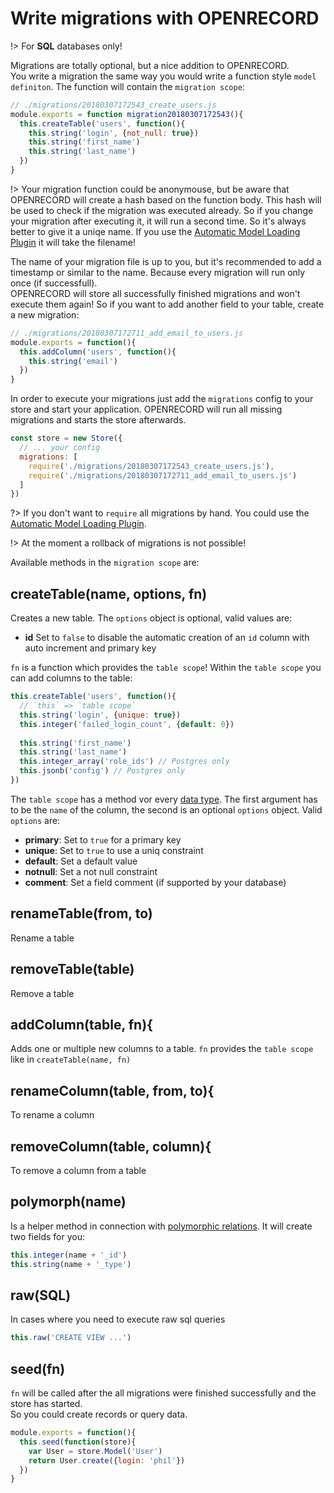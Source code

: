 # Write migrations with OPENRECORD
!> For **SQL** databases only!

Migrations are totally optional, but a nice addition to OPENRECORD.  
You write a migration the same way you would write a function style `model definiton`. The function will contain the `migration scope`:

```js
// ./migrations/20180307172543_create_users.js
module.exports = function migration20180307172543(){
  this.createTable('users', function(){
    this.string('login', {not_null: true})
    this.string('first_name')
    this.string('last_name')
  })
}
```

!> Your migration function could be anonymouse, but be aware that OPENRECORD will create a hash based on the function body. This hash will be used to check if the migration was executed already. So if you change your migration after executing it, it will run a second time. So it's always better to give it a uniqe name. If you use the [Automatic Model Loading Plugin](./plugins.md#automatic-model-loading) it will take the filename!

The name of your migration file is up to you, but it's recommended to add a timestamp or similar to the name. Because every migration will run only once (if successfull).  
OPENRECORD will store all successfully finished migrations and won't execute them again! So if you want to add another field to your table, create a new migration:

```js
// ./migrations/20180307172711_add_email_to_users.js
module.exports = function(){
  this.addColumn('users', function(){
    this.string('email')
  })
}
```

In order to execute your migrations just add the `migrations` config to your store and start your application. OPENRECORD will run all missing migrations and starts the store afterwards.

```js
const store = new Store({
  // ... your config
  migrations: [
    require('./migrations/20180307172543_create_users.js'),
    require('./migrations/20180307172711_add_email_to_users.js')
  ]
})
```

?> If you don't want to `require` all migrations by hand. You could use the [Automatic Model Loading Plugin](./plugins.md#automatic-model-loading).

!> At the moment a rollback of migrations is not possible!

Available methods in the `migration scope` are:

## createTable(name, options, fn)

Creates a new table. The `options` object is optional, valid values are: 
* **id** Set to `false` to disable the automatic creation of an `id` column with auto increment and primary key

`fn` is a function which provides the `table scope`!
Within the `table scope` you can add columns to the table:

```js
this.createTable('users', function(){
  // `this` => `table scope`
  this.string('login', {unique: true})
  this.integer('failed_login_count', {default: 0})
  
  this.string('first_name')
  this.string('last_name')
  this.integer_array('role_ids') // Postgres only
  this.jsonb('config') // Postgres only
})
```

The `table scope` has a method vor every [data type](./definition.md#attributename-type-options). The first argument has to be the `name` of the column, the second is an optional `options` object. Valid `options` are:
* **primary**: Set to `true` for a primary key
* **unique**: Set to `true` to use a uniq constraint
* **default**: Set a default value
* **notnull**: Set a not null constraint
* **comment**: Set a field comment (if supported by your database)

## renameTable(from, to)

Rename a table

## removeTable(table)

Remove a table

## addColumn(table, fn){

Adds one or multiple new columns to a table. `fn` provides the `table scope` like in `createTable(name, fn)`

## renameColumn(table, from, to){

To rename a column

## removeColumn(table, column){

To remove a column from a table

## polymorph(name)

Is a helper method in connection with [polymorphic relations](./definition.md#relations). It will create two fields for you:
```js
this.integer(name + '_id')
this.string(name + '_type')
```

## raw(SQL)

In cases where you need to execute raw sql queries

```js
this.raw('CREATE VIEW ...')
```

## seed(fn)

`fn` will be called after the all migrations were finished successfully and the store has started.  
So you could create records or query data.

```js
module.exports = function(){
  this.seed(function(store){
    var User = store.Model('User')
    return User.create({login: 'phil'})
  })
}
```
